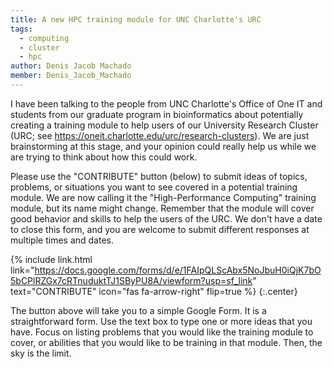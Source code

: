```yaml
---
title: A new HPC training module for UNC Charlotte's URC
tags:
  - computing
  - cluster
  - hpc
author: Denis Jacob Machado
member: Denis_Jacob_Machado
---
```


I have been talking to the people from UNC Charlotte's Office of One IT and students from our graduate program in bioinformatics about potentially creating a training module to help users of our University Research Cluster (URC; see https://oneit.charlotte.edu/urc/research-clusters). We are just brainstorming at this stage, and your opinion could really help us while we are trying to think about how this could work.

Please use the "CONTRIBUTE" button (below) to submit ideas of topics, problems, or situations you want to see covered in a potential training module. We are now calling it the "High-Performance Computing" training module, but its name might change. Remember that the module will cover good behavior and skills to help the users of the URC. We don't have a date to close this form, and you are welcome to submit different responses at multiple times and dates.


{% include link.html link="https://docs.google.com/forms/d/e/1FAIpQLScAbx5NoJbuH0iQjK7bO5bCPlRZGx7cRTnuduktTJ1SByPU8A/viewform?usp=sf_link" text="CONTRIBUTE" icon="fas fa-arrow-right" flip=true %}
{:.center}

The button above will take you to a simple Google Form. It is a straightforward form. Use the text box to type one or more ideas that you have. Focus on listing problems that you would like the training module to cover, or abilities that you would like to be training in that module. Then, the sky is the limit.